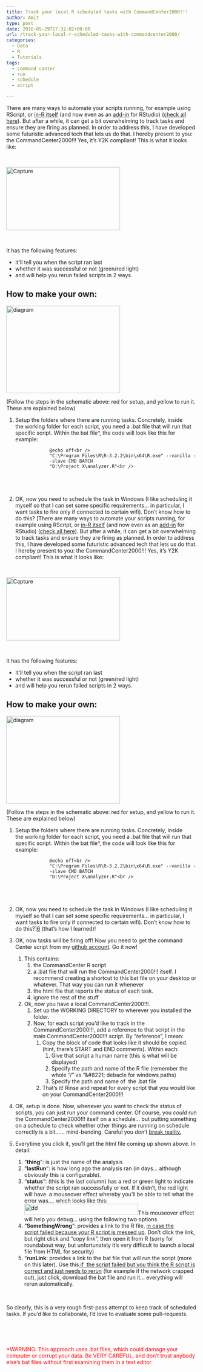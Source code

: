 ```yaml
---
title: Track your local R scheduled tasks with CommandCenter2000!!!
author: Amit
type: post
date: 2016-05-29T17:32:02+00:00
url: /track-your-local-r-scheduled-tasks-with-commandcenter2000/
categories:
  - Data
  - R
  - Tutorials
tags:
  - command center
  - run
  - schedule
  - script

---
```

There are many ways to automate your scripts running, for example using RScript, or [in-R itself][1] (and now even as an [add-in][2] for RStudio) ([check all here][3]). But after a while, it can get a bit overwhelming to track tasks and ensure they are firing as planned. In order to address this, I have developed some futuristic advanced tech that lets us do that. I hereby present to you: the CommandCenter2000!!! Yes, it&#8217;s Y2K compliant! This is what it looks like:

&nbsp;

[<img class="alignnone size-medium wp-image-658" src="https://i0.wp.com/amitkohli.com/wp-content/uploads/2016/05/Capture.png?resize=300%2C166" alt="Capture" width="300" height="166" srcset="https://i0.wp.com/amitkohli.com/wp-content/uploads/2016/05/Capture.png?resize=300%2C166 300w, https://i0.wp.com/amitkohli.com/wp-content/uploads/2016/05/Capture.png?w=471 471w" sizes="(max-width: 300px) 100vw, 300px" data-recalc-dims="1" />][4]

&nbsp;

It has the following features:

  * It&#8217;ll tell you when the script ran last
  * whether it was successful or not (green/red light)
  * and will help you rerun failed scripts in 2 ways.

## How to make your own:

[<img class="alignnone size-medium wp-image-674" src="https://i2.wp.com/amitkohli.com/wp-content/uploads/2016/05/diagram-1.png?resize=300%2C230" alt="diagram" width="300" height="230" srcset="https://i2.wp.com/amitkohli.com/wp-content/uploads/2016/05/diagram-1.png?resize=300%2C230 300w, https://i2.wp.com/amitkohli.com/wp-content/uploads/2016/05/diagram-1.png?resize=768%2C588 768w, https://i2.wp.com/amitkohli.com/wp-content/uploads/2016/05/diagram-1.png?w=847 847w" sizes="(max-width: 300px) 100vw, 300px" data-recalc-dims="1" />][5]

(Follow the steps in the schematic above: red for setup, and yellow to run it. These are explained below)

  1. Setup the folders where there are running tasks. Concretely, inside the working folder for each script, you need a .bat file that will run that specific script. Within the bat file<span style="color: #ff0000;">*</span>, the code will look like this for example: <p style="padding-left: 90px;">
      <code>@echo off&lt;br />
"C:\Program Files\R\R-3.2.2\bin\x64\R.exe" --vanilla --slave CMD BATCH "D:\Project X\analyzer.R"&lt;br />
</code>
    </p>

  2. OK, now you need to schedule the task in Windows (I like scheduling it myself so that I can set some specific requirements&#8230; in particular, I want tasks to fire only if connected to certain wifi). Don&#8217;t know how to do this? [There are many ways to automate your scripts running, for example using RScript, or [in-R itself][1] (and now even as an [add-in][2] for RStudio) ([check all here][3]). But after a while, it can get a bit overwhelming to track tasks and ensure they are firing as planned. In order to address this, I have developed some futuristic advanced tech that lets us do that. I hereby present to you: the CommandCenter2000!!! Yes, it&#8217;s Y2K compliant! This is what it looks like:

&nbsp;

[<img class="alignnone size-medium wp-image-658" src="https://i0.wp.com/amitkohli.com/wp-content/uploads/2016/05/Capture.png?resize=300%2C166" alt="Capture" width="300" height="166" srcset="https://i0.wp.com/amitkohli.com/wp-content/uploads/2016/05/Capture.png?resize=300%2C166 300w, https://i0.wp.com/amitkohli.com/wp-content/uploads/2016/05/Capture.png?w=471 471w" sizes="(max-width: 300px) 100vw, 300px" data-recalc-dims="1" />][4]

&nbsp;

It has the following features:

  * It&#8217;ll tell you when the script ran last
  * whether it was successful or not (green/red light)
  * and will help you rerun failed scripts in 2 ways.

## How to make your own:

[<img class="alignnone size-medium wp-image-674" src="https://i2.wp.com/amitkohli.com/wp-content/uploads/2016/05/diagram-1.png?resize=300%2C230" alt="diagram" width="300" height="230" srcset="https://i2.wp.com/amitkohli.com/wp-content/uploads/2016/05/diagram-1.png?resize=300%2C230 300w, https://i2.wp.com/amitkohli.com/wp-content/uploads/2016/05/diagram-1.png?resize=768%2C588 768w, https://i2.wp.com/amitkohli.com/wp-content/uploads/2016/05/diagram-1.png?w=847 847w" sizes="(max-width: 300px) 100vw, 300px" data-recalc-dims="1" />][5]

(Follow the steps in the schematic above: red for setup, and yellow to run it. These are explained below)

  1. Setup the folders where there are running tasks. Concretely, inside the working folder for each script, you need a .bat file that will run that specific script. Within the bat file<span style="color: #ff0000;">*</span>, the code will look like this for example: <p style="padding-left: 90px;">
      <code>@echo off&lt;br />
"C:\Program Files\R\R-3.2.2\bin\x64\R.exe" --vanilla --slave CMD BATCH "D:\Project X\analyzer.R"&lt;br />
</code>
    </p>

  2. OK, now you need to schedule the task in Windows (I like scheduling it myself so that I can set some specific requirements&#8230; in particular, I want tasks to fire only if connected to certain wifi). Don&#8217;t know how to do this?][6] (that&#8217;s how I learned)!
  3. OK, now tasks will be firing off! Now you need to get the command Center script from my [github account][7]. Go <!-- iframe plugin v.4.3 wordpress.org/plugins/iframe/ --> it now! 
    
      1. This contains: 
          1. the CommandCenter R script
          2. a .bat file that will run the CommandCenter2000!!! itself. I recommend creating a shortcut to this bat file on your desktop or whatever. That way you can run it whenever
          3. the html file that reports the status of each task.
          4. ignore the rest of the stuff
      2. Ok, now you have a local CommandCenter2000!!!. 
          1. Set up the WORKING DIRECTORY to wherever you installed the folder.
          2. Now, for each script you&#8217;d like to track in the CommandCenter2000!!!, add a reference to that script in the main CommandCenter2000!!! script. By &#8220;reference&#8221;, I mean: 
              1. Copy the block of code that looks like it should be copied. (hint, there&#8217;s START and END comments). Within each: 
                  1. Give that script a human name (this is what will be displayed)
                  2. Specify the path and name of the R file (remember the whole &#8220;/&#8221; vs &#8220;\&#8221; debacle for windows paths)
                  3. Specify the path and name of  the .bat file
              2. That&#8217;s it! Rinse and repeat for every script that you would like on your CommandCenter2000!!!
  4. OK, setup is done. Now, whenever you want to check the status of scripts, you can just run your command center. Of course, you _could_ run the CommandCenter2000!!! itself on a schedule&#8230; but putting something on a schedule to check whether other things are running on schedule correctly is a bit&#8230;&#8230; mind-bending. Careful you don&#8217;t [break reality.][8]
  5. Everytime you click it, you&#8217;ll get the html file coming up shown above. In detail: 
      1. &#8220;**thing**&#8220;: is just the name of the analysis
      2. &#8220;**lastRun**&#8220;: is how long ago the analysis ran (in days&#8230; although obviously this is configurable).
      3. &#8220;**status**&#8220;: (this is the last column) has a red or green light to indicate whether the script ran successfully or not. If it didn&#8217;t, the red light will have  a mouseover effect whereby you&#8217;ll be able to tell what the error was&#8230;. which looks like this: [<img class="alignnone size-medium wp-image-666" src="https://i0.wp.com/amitkohli.com/wp-content/uploads/2016/05/dd.png?resize=300%2C29" alt="dd" width="300" height="29" srcset="https://i0.wp.com/amitkohli.com/wp-content/uploads/2016/05/dd.png?resize=300%2C29 300w, https://i0.wp.com/amitkohli.com/wp-content/uploads/2016/05/dd.png?resize=768%2C74 768w, https://i0.wp.com/amitkohli.com/wp-content/uploads/2016/05/dd.png?resize=1024%2C98 1024w, https://i0.wp.com/amitkohli.com/wp-content/uploads/2016/05/dd.png?w=1076 1076w" sizes="(max-width: 300px) 100vw, 300px" data-recalc-dims="1" />][9]This mouseover effect will help you debug&#8230; using the following two options
      4. &#8220;**SomethingWrong**&#8220;: provides a link to the R file, <span style="text-decoration: underline;">in case the script failed because your R script is messed up</span>. Don&#8217;t click the link, but right click and &#8220;copy link&#8221;, then open it from R (sorry for roundabout way, but unfortunately it&#8217;s very difficult to launch a local file from HTML for security)
      5. &#8220;**runLink**: provides a link to the bat file that will run the script (more on this later). Use this<span style="text-decoration: underline;"> if  the script failed but you think the R script is correct and just needs to rerun</span> (for example if the network crapped out), just click, download the bat file and run it&#8230; everything will rerun automatically.

&nbsp;

So clearly, this is a very rough first-pass attempt to keep track of scheduled tasks. If you&#8217;d like to collaborate, I&#8217;d love to evaluate some pull-requests.

&nbsp;

&nbsp;

<span style="color: #ff0000;">*WARNING: This approach uses .bat files, which could damage your computer or corrupt your data. Be VERY CAREFUL, and don&#8217;t trust anybody else&#8217;s bat files without first examining them in a text editor.</span>

 [1]: http://www.r-bloggers.com/taskscheduler-r-package-to-schedule-r-scripts-with-the-windows-task-manager/?utm_source=feedburner&utm_medium=email&utm_campaign=Feed%3A+RBloggers+%28R+bloggers%29
 [2]: http://www.bnosac.be/index.php/blog/57-new-rstudio-add-in-to-schedule-r-scripts
 [3]: http://www.r-bloggers.com/?s=schedule
 [4]: https://i0.wp.com/amitkohli.com/wp-content/uploads/2016/05/Capture.png
 [5]: https://i2.wp.com/amitkohli.com/wp-content/uploads/2016/05/diagram-1.png
 [6]: https://trinkerrstuff.wordpress.com/2015/02/11/scheduling-r-tasks-via-windows-task-scheduler/
 [7]: https://github.com/mexindian/CommandCenter
 [8]: https://xkcd.com/1638/
 [9]: https://i0.wp.com/amitkohli.com/wp-content/uploads/2016/05/dd.png